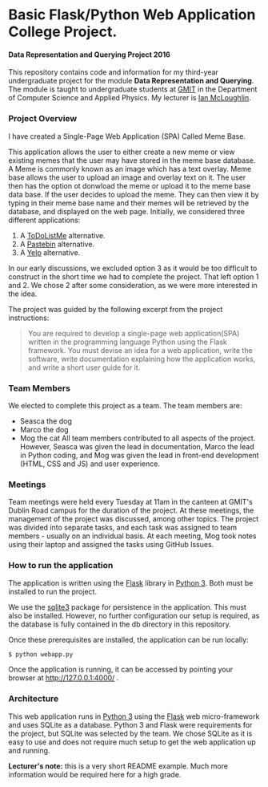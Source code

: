 # Basic Flask/Python Web Application College Project.
#### Data Representation and Querying Project 2016

This repository contains code and information for my third-year undergraduate project for the module **Data Representation and Querying**.
The module is taught to undergraduate students at [GMIT](http://www.gmit.ie) in the Department of Computer Science and Applied Physics.
My lecturer is [Ian McLoughlin](https://ianmcloughlin.github.io).

### Project Overview
I have created a Single-Page Web Application (SPA) Called Meme Base.

This application allows the user to either create a new meme or view existing memes
that the user may have stored in the meme base database.
A Meme is commonly known as an image which has a text overlay.
Meme base allows the user to upload an image and overlay text on it.
The user then has the option ot donwload the meme or upload it to the meme base data base.
If the user decides to upload the meme.
They can then view it by typing in their meme base name and their memes will be retrieved by the database,
and displayed on the web page.
Initially, we considered three different applications:

1. A [ToDoListMe](http://todolistme.net/) alternative.
2. A [Pastebin](http://pastebin.com/) alternative.
3. A [Yelp](https://www.yelp.ie/) alternative.

In our early discussions, we excluded option 3 as it would be too difficult to construct in the short time we had to complete the project.
That left option 1 and 2.
We chose 2 after some consideration, as we were more interested in the idea.

The project was guided by the following excerpt from the project instructions:
>You are required to develop a single-page web application(SPA) written in the programming language Python using the Flask framework. You must devise an idea for a web application, write the software, write documentation explaining how the application works, and write a short user guide for it.


### Team Members
We elected to complete this project as a team.
The team members are:
- Seasca the dog
- Marco the dog
- Mog the cat
All team members contributed to all aspects of the project.
However, Seasca was given the lead in documentation, Marco the lead in Python coding, and Mog was given the lead in front-end development (HTML, CSS and JS) and user experience.

### Meetings
Team meetings were held every Tuesday at 11am in the canteen at GMIT's Dublin Road campus for the duration of the project.
At these meetings, the management of the project was discussed, among other topics.
The project was divided into separate tasks, and each task was assigned to team members - usually on an individual basis.
At each meeting, Mog took notes using their laptop and assigned the tasks using GitHub Issues.


### How to run the application
The application is written using the [Flask](http://flask.pocoo.org/) library in [Python 3](https://www.python.org).
Both must be installed to run the project.

We use the [sqlite3](https://docs.python.org/2/library/sqlite3.html) package for persistence in the application.
This must also be installed.
However, no further configuration our setup is required, as the database is fully contained in the db directory in this repository.

Once these prerequisites are installed, the application can be run locally:
```bash
$ python webapp.py
```
Once the application is running, it can be accessed by pointing your browser at http://127.0.0.1:4000/ .

### Architecture
This web application runs in [Python 3](https://www.python.org) using the [Flask](http://flask.pocoo.org/) web micro-framework and uses SQLite as a database.
Python 3 and Flask were requirements for the project, but SQLite was selected by the team.
We chose SQLite as it is easy to use and does not require much setup to get the web application up and running.


**Lecturer's note:** this is a very short README example. Much more information would be required here for a high grade.
